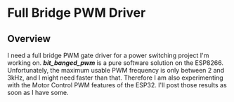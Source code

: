 # Full Bridge PWM Driver

## Overview

I need a full bridge PWM gate driver for a power switching project I'm working on.
***bit_banged_pwm*** is a pure software solution on the ESP8266.  Unfortunately,
the maximum usable PWM frequency is only between 2 and 3kHz, and I might need
faster than that.  Therefore I am also experimenting with the Motor Control PWM
features of the ESP32.  I'll post those results as soon as I have some.

